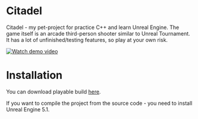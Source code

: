 # Citadel
Citadel - my pet-project for practice C++ and learn Unreal Engine. The game itself is an arcade third-person shooter similar to Unreal Tournament.
It has a lot of unfinished/testing features, so play at your own risk.

[![Watch demo video](https://img.youtube.com/vi/_jtbji4XGUc/maxresdefault.jpg)](https://youtu.be/l--C4hECFPQ)

# Installation
You can download playable build [here](https://disk.yandex.ru/d/biHK881hoa0Hog).

If you want to compile the project from the source code - you need to install Unreal Engine 5.1.
